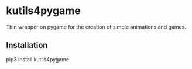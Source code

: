 # kutils4pygame

Thin wrapper on pygame for the creation of simple animations and games.

## Installation

pip3 install kutils4pygame
